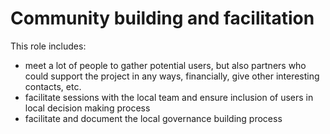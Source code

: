 # Community building and facilitation

This role includes:

* meet a lot of people to gather potential users, but also partners who could support the project in any ways, financially, give other interesting contacts, etc.
* facilitate sessions with the local team and ensure inclusion of users in local decision making process
* facilitate and document the local governance building process

